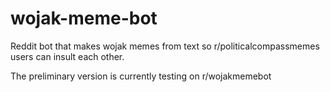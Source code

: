 # wojak-meme-bot
Reddit bot that makes wojak memes from text so r/politicalcompassmemes users can insult each other. 

The preliminary version is currently testing on r/wojakmemebot
